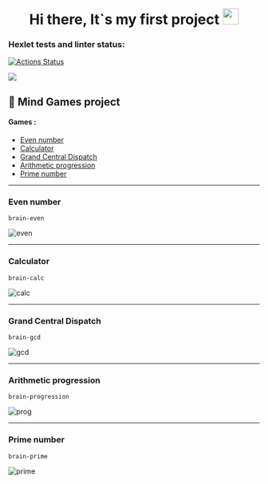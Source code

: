 <h1 align="center">Hi there,  It`s my first project</a>
<img src="https://github.com/blackcater/blackcater/raw/main/images/Hi.gif" height="32"/></h1>


### Hexlet tests and linter status:
[![Actions Status](https://github.com/Parker-idc/python-project-49/workflows/hexlet-check/badge.svg)](https://github.com/Parker-idc/python-project-49/actions)


<a href="https://codeclimate.com/github/Parker-idc/python-project-49/maintainability"><img src="https://api.codeclimate.com/v1/badges/22511f05ab462e53be80/maintainability" /></a>

## :pushpin: Mind Games project

#### Games :
+ [Even number](https://github.com/Parker-idc/python-project-49/blob/main/brain_game/games/even.py)
+ [Calculator](https://github.com/Parker-idc/python-project-49/blob/main/brain_game/games/calc.py)
+ [Grand Central Dispatch](https://github.com/Parker-idc/python-project-49/blob/main/brain_game/games/gcd.py)
+ [Arithmetic progression](https://github.com/Parker-idc/python-project-49/blob/main/brain_game/games/progression.py)
+ [Prime number](https://github.com/Parker-idc/python-project-49/blob/main/brain_game/games/prime.py)
___
### Even number
```
brain-even
```
![even](https://user-images.githubusercontent.com/116105601/200518108-13d75b74-baac-41b4-bf34-a085935d38a3.gif)
___
### Calculator
```
brain-calc
```
![calc](https://user-images.githubusercontent.com/116105601/200518220-c309bf9d-6b10-4928-8ce2-0730385fd093.gif)
___
### Grand Central Dispatch
```
brain-gcd
```
![gcd](https://user-images.githubusercontent.com/116105601/200518277-f0aa6efa-0e0b-44e4-83f1-9681b42d5cc5.gif)
___
### Arithmetic progression
```
brain-progression
```
![prog](https://user-images.githubusercontent.com/116105601/200518362-27634203-d722-49e2-b529-d86c5f22c5a2.gif)
___
### Prime number
```
brain-prime
```
![prime](https://user-images.githubusercontent.com/116105601/200518496-8e5740d0-1de6-452f-9501-24fc9ccf5a0a.gif)
